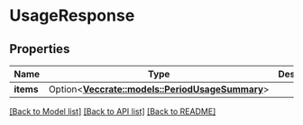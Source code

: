 # UsageResponse

## Properties

Name | Type | Description | Notes
------------ | ------------- | ------------- | -------------
**items** | Option<[**Vec<crate::models::PeriodUsageSummary>**](PeriodUsageSummary.md)> |  | [optional]

[[Back to Model list]](../README.md#documentation-for-models) [[Back to API list]](../README.md#documentation-for-api-endpoints) [[Back to README]](../README.md)


